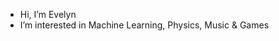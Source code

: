 - Hi, I’m Evelyn
- I’m interested in Machine Learning, Physics, Music & Games

<!---
astrocronopio/astrocronopio is a ✨ special ✨ repository because its `README.md` (this file) appears on your GitHub profile.
You can click the Preview link to take a look at your changes.
--->
